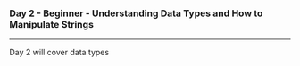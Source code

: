 ### Day 2 - Beginner - Understanding Data Types and How to Manipulate Strings 
----
Day 2 will cover data types 

